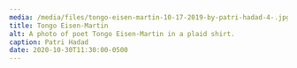 ```yaml
---
media: /media/files/tongo-eisen-martin-10-17-2019-by-patri-hadad-4-.jpg
title: Tongo Eisen-Martin
alt: A photo of poet Tongo Eisen-Martin in a plaid shirt.
caption: Patri Hadad
date: 2020-10-30T11:30:00-0500
---
```

